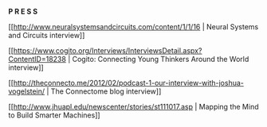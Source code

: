 **P R E S S**

[[http://www.neuralsystemsandcircuits.com/content/1/1/16 | Neural Systems and Circuits interview]]

[[https://www.cogito.org/Interviews/InterviewsDetail.aspx?ContentID=18238 | Cogito: Connecting Young Thinkers Around the World interview]]

[[http://theconnecto.me/2012/02/podcast-1-our-interview-with-joshua-vogelstein/ | The Connectome blog interview​]]

[[http://www.jhuapl.edu/newscenter/stories/st111017.asp | Mapping the Mind to Build Smarter Machines]]
